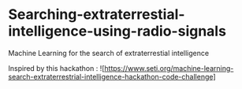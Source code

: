 # Searching-extraterrestial-intelligence-using-radio-signals
Machine Learning for the search of extraterrestial intelligence

Inspired by this hackathon : ![https://www.seti.org/machine-learning-search-extraterrestrial-intelligence-hackathon-code-challenge]
